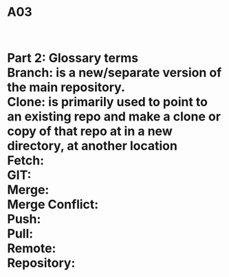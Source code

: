 # A03






<h1>
<br>Part 2: Glossary terms
  <br><b>Branch:</b> is a new/separate version of the main repository.
<br>Clone:  is primarily used to point to an existing repo and make a clone or copy of that repo at in a new directory, at another location
<br>Fetch: 
<br>GIT:
<br>Merge:
<br>Merge Conflict:
<br>Push:
<br>Pull:
<br>Remote:
<br>Repository:
</h1>
